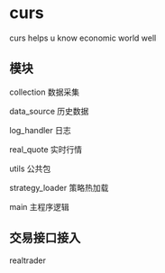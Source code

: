 # curs
curs helps u know economic world well

## 模块

collection   数据采集

data_source   历史数据

log_handler   日志

real_quote    实时行情

utils		公共包


strategy_loader   策略热加载

main			主程序逻辑  

## 交易接口接入
realtrader
